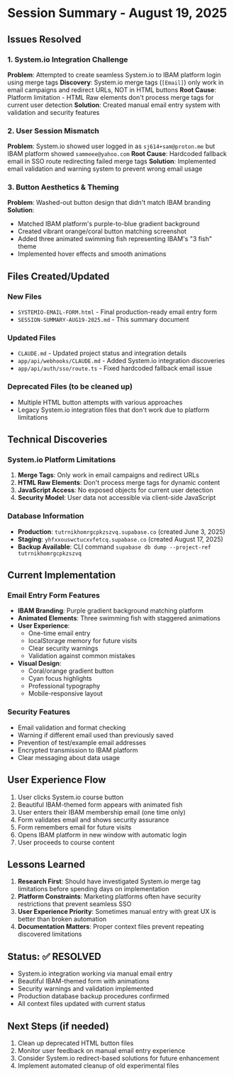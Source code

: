 # Session Summary - August 19, 2025

## Issues Resolved

### 1. System.io Integration Challenge
**Problem**: Attempted to create seamless System.io to IBAM platform login using merge tags
**Discovery**: System.io merge tags (`[Email]`) only work in email campaigns and redirect URLs, NOT in HTML buttons
**Root Cause**: Platform limitation - HTML Raw elements don't process merge tags for current user detection
**Solution**: Created manual email entry system with validation and security features

### 2. User Session Mismatch
**Problem**: System.io showed user logged in as `sj614+sam@proton.me` but IBAM platform showed `sammeee@yahoo.com`
**Root Cause**: Hardcoded fallback email in SSO route redirecting failed merge tags
**Solution**: Implemented email validation and warning system to prevent wrong email usage

### 3. Button Aesthetics & Theming
**Problem**: Washed-out button design that didn't match IBAM branding
**Solution**: 
- Matched IBAM platform's purple-to-blue gradient background
- Created vibrant orange/coral button matching screenshot
- Added three animated swimming fish representing IBAM's "3 fish" theme
- Implemented hover effects and smooth animations

## Files Created/Updated

### New Files
- `SYSTEMIO-EMAIL-FORM.html` - Final production-ready email entry form
- `SESSION-SUMMARY-AUG19-2025.md` - This summary document

### Updated Files
- `CLAUDE.md` - Updated project status and integration details
- `app/api/webhooks/CLAUDE.md` - Added System.io integration discoveries
- `app/api/auth/sso/route.ts` - Fixed hardcoded fallback email issue

### Deprecated Files (to be cleaned up)
- Multiple HTML button attempts with various approaches
- Legacy System.io integration files that don't work due to platform limitations

## Technical Discoveries

### System.io Platform Limitations
1. **Merge Tags**: Only work in email campaigns and redirect URLs
2. **HTML Raw Elements**: Don't process merge tags for dynamic content
3. **JavaScript Access**: No exposed objects for current user detection
4. **Security Model**: User data not accessible via client-side JavaScript

### Database Information
- **Production**: `tutrnikhomrgcpkzszvq.supabase.co` (created June 3, 2025)
- **Staging**: `yhfxxouswctucxvfetcq.supabase.co` (created August 17, 2025)
- **Backup Available**: CLI command `supabase db dump --project-ref tutrnikhomrgcpkzszvq`

## Current Implementation

### Email Entry Form Features
- **IBAM Branding**: Purple gradient background matching platform
- **Animated Elements**: Three swimming fish with staggered animations
- **User Experience**: 
  - One-time email entry
  - localStorage memory for future visits
  - Clear security warnings
  - Validation against common mistakes
- **Visual Design**: 
  - Coral/orange gradient button
  - Cyan focus highlights
  - Professional typography
  - Mobile-responsive layout

### Security Features
- Email validation and format checking
- Warning if different email used than previously saved
- Prevention of test/example email addresses
- Encrypted transmission to IBAM platform
- Clear messaging about data usage

## User Experience Flow
1. User clicks System.io course button
2. Beautiful IBAM-themed form appears with animated fish
3. User enters their IBAM membership email (one time only)
4. Form validates email and shows security assurance
5. Form remembers email for future visits
6. Opens IBAM platform in new window with automatic login
7. User proceeds to course content

## Lessons Learned
1. **Research First**: Should have investigated System.io merge tag limitations before spending days on implementation
2. **Platform Constraints**: Marketing platforms often have security restrictions that prevent seamless SSO
3. **User Experience Priority**: Sometimes manual entry with great UX is better than broken automation
4. **Documentation Matters**: Proper context files prevent repeating discovered limitations

## Status: ✅ RESOLVED
- System.io integration working via manual email entry
- Beautiful IBAM-themed form with animations
- Security warnings and validation implemented
- Production database backup procedures confirmed
- All context files updated with current status

## Next Steps (if needed)
1. Clean up deprecated HTML button files
2. Monitor user feedback on manual email entry experience
3. Consider System.io redirect-based solutions for future enhancement
4. Implement automated cleanup of old experimental files